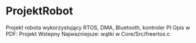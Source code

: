 # ProjektRobot
Projekt robota wykorzystujący RTOS, DMA, Bluetooth, kontroler PI
Opis w PDF: Projekt Wstepny
Najwazniejsze: wątki w Core/Src/freertos.c
